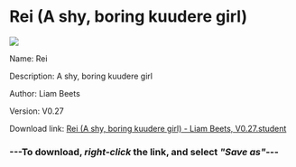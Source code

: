 # Rei (A shy, boring kuudere girl)

<img src = "https://raw.githubusercontent.com/Arbiter1223/Koukou-Gurashi-Custom-Students/master/Students/Files/Rei%20(A%20shy%2C%20boring%20kuudere%20girl).png">

Name: Rei

Description: A shy, boring kuudere girl

Author: Liam Beets

Version: V0.27

Download link: <a href="https://raw.githubusercontent.com/Arbiter1223/Koukou-Gurashi-Custom-Students/master/Students/Files/Rei%20(A%20shy%2C%20boring%20kuudere%20girl)%20-%20Liam%20Beets%2C%20V0.27.student">Rei (A shy, boring kuudere girl) - Liam Beets, V0.27.student</a>

### ---**To download, _right-click_ the link, and select _"Save as"_**---

